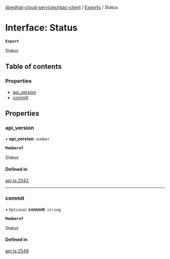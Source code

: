 [@redhat-cloud-services/rbac-client](../README.md) / [Exports](../modules.md) / Status

# Interface: Status

**`Export`**

Status

## Table of contents

### Properties

- [api\_version](Status.md#api_version)
- [commit](Status.md#commit)

## Properties

### api\_version

• **api\_version**: `number`

**`Memberof`**

Status

#### Defined in

[api.ts:2542](https://github.com/RedHatInsights/javascript-clients/blob/main/packages/rbac/api.ts#L2542)

___

### commit

• `Optional` **commit**: `string`

**`Memberof`**

Status

#### Defined in

[api.ts:2548](https://github.com/RedHatInsights/javascript-clients/blob/main/packages/rbac/api.ts#L2548)

